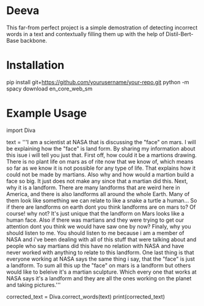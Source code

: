 # Deeva

This far-from perfect project is a simple demostration of detecting incorrect words in a text
and contextually filling them up with the help of Distil-Bert-Base backbone. 

# Installation

pip install git+https://github.com/yourusername/your-repo.git
python -m spacy download en_core_web_sm

# Example Usage

import Diva

text = '''I am a scientist at NASA that is discussing the "face" on mars. I will be explaining how the "face" is
 land form. By sharing my information about this isue i will tell you just that. First off, how could it be a
 martions drawing. There is no plant life on mars as of rite now that we know of, which means so far as we know it
 is not possible for any type of life. That explains how it could not be made by martians. Also why and how would a
 martion build a face so big. It just does not make any since that a martian did this. Next, why it is a landform.
 There are many landforms that are weird here in America, and there is also landforms all around the whole Earth.
 Many of them look like something we can relate to like a snake a turtle a human... So if there are landforms on
 earth dont you think landforms are on mars to? Of course! why not? It\'s just unique that the landform on Mars
 looks like a human face. Also if there was martians and they were trying to get our attention dont you think we
 would have saw one by now? Finaly, why you should listen to me. You should listen to me because i am a member
 of NASA and i\'ve been dealing with all of this stuff that were talking about and people who say martians did
 this have no relation with NASA and have never worked with anything to relate to this landform. One last thing
 is that everyone working at NASA says the same thing i say, that the "face" is just a landform. To sum all this
 up the "face" on mars is a landform but others would like to beleive it\'s a martian sculpture. Which every one
 that works at NASA says it\'s a landform and they are all the ones working on the planet and taking pictures.'''

corrected_text = Diva.correct_words(text)
print(corrected_text)



